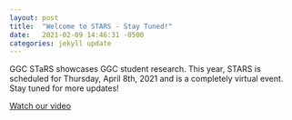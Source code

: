 ```yaml
---
layout: post
title:  "Welcome to STARS - Stay Tuned!"
date:   2021-02-09 14:46:31 -0500
categories: jekyll update
---
```


GGC STaRS showcases GGC student research. This year, STARS is scheduled for Thursday, April 8th, 2021 and is a completely virtual event. Stay tuned for more updates!

[Watch our video](https://fb.watch/3CAftN3o1k/)

<!--You’ll find this post in your `_posts` directory. Go ahead and edit it and re-build the site to see your changes. You can rebuild the site in many different ways, but the most common way is to run `jekyll serve`, which launches a web server and auto-regenerates your site when a file is updated.-->

<!--To add new posts, simply add a file in the `_posts` directory that follows the convention `YYYY-MM-DD-name-of-post.ext` and includes the necessary front matter. Take a look at the source for this post to get an idea about how it works.-->

<!--Jekyll also offers powerful support for code snippets:-->

<!--{% highlight ruby %}
def print_hi(name)
  puts "Hi, #{name}"
end
print_hi('Tom')
#=> prints 'Hi, Tom' to STDOUT.
{% endhighlight %}-->

<!--Check out the [Jekyll docs][jekyll-docs] for more info on how to get the most out of Jekyll. File all bugs/feature requests at [Jekyll’s GitHub repo][jekyll-gh]. If you have questions, you can ask them on [Jekyll Talk][jekyll-talk].-->

<!--[jekyll-docs]: https://jekyllrb.com/docs/home
[jekyll-gh]:   https://github.com/jekyll/jekyll
[jekyll-talk]: https://talk.jekyllrb.com/-->
